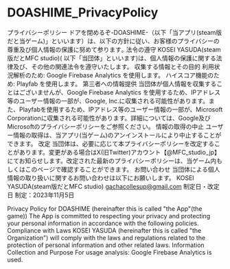# DOASHIME_PrivacyPolicy

プライバシーポリシー 
ドアを閉めるぞ-DOASHIME-（以下「当アプリ(steam版だと当ゲーム)」といいます）は、以下の方針に従い、お客様のプライバシーの尊重及び個人情報の保護に努めて参ります｡
法令の遵守
KOSEI YASUDA(steam版だとMFC studio)( 以下「当団体」といいます)は、個人情報の保護に関する法律及び、その他の関連法令を遵守いたします。
収集する情報とその目的 
利用状況解析のため: Google Firebase Analytics を使用します。 
ハイスコア機能のため: Playfab を使用します。 
第三者への情報提供 
当団体が個人情報を収集することはございませんが、Google Firebase Analytics を使用するため、IPアドレス等のユーザー情報の一部が、Google, Inc.に収集される可能性があります。また、Playfabを使用するため、IPアドレス等のユーザー情報の一部が、Microsoft Corporationに収集される可能性があります。詳細については、Google及びMicrosoftのプライバシーポリシーをご参照ください。
情報の取得の中止 
ユーザー情報の取得は、当アプリ(当ゲーム)のアンインストールにより中止することができます。 
改定 
当団体は、必要に応じて本プライバシーポリシーを改定することがあります。変更がある場合はX(旧Twitter)アカウント【@MFC_studio_jp】にてお知らせします。改定された最新のプライバシーポリシーは、当ゲーム内もしくはこのページで確認することができます。 
お問い合わせ
当団体による個人情報の取り扱いに関するお問い合わせは以下にお願いします。
KOSEI YASUDA(steam版だとMFC studio)
gachacollesup@gmail.com
制定日・改定日 
制定：2023年11月5日

Privacy Policy for DOASHIME (hereinafter this is called "the App"(the game))
The App is committed to respecting your privacy and protecting your personal information in accordance with the following policies.
Compliance with Laws
KOSEI YASUDA (hereinafter this is called "the Organization") will comply with the laws and regulations related to the protection of personal information and other related laws.
Information Collection and Purpose
For usage analysis: Google Firebase Analytics is used. 
